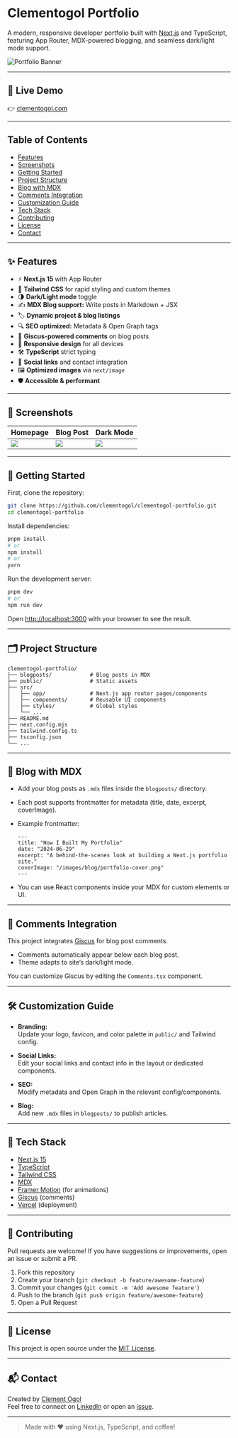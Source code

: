 
# Clementogol Portfolio

A modern, responsive developer portfolio built with [Next.js](https://nextjs.org/) and TypeScript, featuring App Router, MDX-powered blogging, and seamless dark/light mode support.

![Portfolio Banner](public/cover.png) <!-- Change this to your actual banner path if you have one -->

---

## 🚀 Live Demo

👉 [clementogol.com](https://clementogol.com)

---

## Table of Contents

- [Features](#features)
- [Screenshots](#screenshots)
- [Getting Started](#getting-started)
- [Project Structure](#project-structure)
- [Blog with MDX](#blog-with-mdx)
- [Comments Integration](#comments-integration)
- [Customization Guide](#customization-guide)
- [Tech Stack](#tech-stack)
- [Contributing](#contributing)
- [License](#license)
- [Contact](#contact)

---

## ✨ Features

- ⚡️ **Next.js 15** with App Router
- 💅 **Tailwind CSS** for rapid styling and custom themes
- 🌗 **Dark/Light mode** toggle
- ✍️ **MDX Blog support:** Write posts in Markdown + JSX
- 🏷️ **Dynamic project & blog listings**
- 🔍 **SEO optimized:** Metadata & Open Graph tags
- 💬 **Giscus-powered comments** on blog posts
- 📱 **Responsive design** for all devices
- 🛠️ **TypeScript** strict typing
- 🔗 **Social links** and contact integration
- 🖼️ **Optimized images** via `next/image`
- 🛡️ **Accessible & performant**

---

## 📸 Screenshots

<!--
Add screenshots in your /public or /screenshots directory and update these links
-->
| Homepage                   | Blog Post                  | Dark Mode                 |
|----------------------------|----------------------------|---------------------------|
| ![](public/screenshot1.png) | ![](public/screenshot2.png) | ![](public/screenshot3.png) |

---

## 🏁 Getting Started

First, clone the repository:

```bash
git clone https://github.com/clementogol/clementogol-portfolio.git
cd clementogol-portfolio
```

Install dependencies:

```bash
pnpm install
# or
npm install
# or
yarn
```

Run the development server:

```bash
pnpm dev
# or
npm run dev
```

Open [http://localhost:3000](http://localhost:3000) with your browser to see the result.

---

## 🗂 Project Structure

```
clementogol-portfolio/
├── blogposts/            # Blog posts in MDX
├── public/               # Static assets
├── src/
│   ├── app/              # Next.js app router pages/components
│   ├── components/       # Reusable UI components
│   ├── styles/           # Global styles
│   └── ...
├── README.md
├── next.config.mjs
├── tailwind.config.ts
├── tsconfig.json
└── ...
```

---

## 📝 Blog with MDX

- Add your blog posts as `.mdx` files inside the `blogposts/` directory.
- Each post supports frontmatter for metadata (title, date, excerpt, coverImage).
- Example frontmatter:

  ```mdx
  ---
  title: "How I Built My Portfolio"
  date: "2024-06-29"
  excerpt: "A behind-the-scenes look at building a Next.js portfolio site."
  coverImage: "/images/blog/portfolio-cover.png"
  ---
  ```

- You can use React components inside your MDX for custom elements or UI.

---

## 💬 Comments Integration

This project integrates [Giscus](https://giscus.app/) for blog post comments.

- Comments automatically appear below each blog post.
- Theme adapts to site’s dark/light mode.

You can customize Giscus by editing the `Comments.tsx` component.

---

## 🛠️ Customization Guide

- **Branding:**  
  Update your logo, favicon, and color palette in `public/` and Tailwind config.

- **Social Links:**  
  Edit your social links and contact info in the layout or dedicated components.

- **SEO:**  
  Modify metadata and Open Graph in the relevant config/components.

- **Blog:**  
  Add new `.mdx` files in `blogposts/` to publish articles.

---

## 🧰 Tech Stack

- [Next.js 15](https://nextjs.org/)
- [TypeScript](https://www.typescriptlang.org/)
- [Tailwind CSS](https://tailwindcss.com/)
- [MDX](https://mdxjs.com/)
- [Framer Motion](https://www.framer.com/motion/) (for animations)
- [Giscus](https://giscus.app/) (comments)
- [Vercel](https://vercel.com/) (deployment)

---

## 🤝 Contributing

Pull requests are welcome! If you have suggestions or improvements, open an issue or submit a PR.

1. Fork this repository
2. Create your branch (`git checkout -b feature/awesome-feature`)
3. Commit your changes (`git commit -m 'Add awesome feature'`)
4. Push to the branch (`git push origin feature/awesome-feature`)
5. Open a Pull Request

---

## 📄 License

This project is open source under the [MIT License](LICENSE).

---

## 📬 Contact

Created by [Clement Ogol](https://clementogol.com)  
Feel free to connect on [LinkedIn](https://linkedin.com/in/clementogol) or open an [issue](https://github.com/clementogol/clementogol-portfolio/issues).

---

> Made with ❤️ using Next.js, TypeScript, and coffee!
